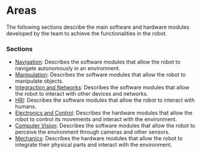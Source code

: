 # Areas

The following sections describe the main software and hardware modules developed by the team to achieve the functionalities in the robot.

### Sections

- [Navigation](/Areas/Navigation.md): Describes the software modules that allow the robot to navigate autonomously in an environment.
- [Manipulation](/Areas/Manipulation.md): Describes the software modules that allow the robot to manipulate objects.
- [Integraction and Networks](/Areas/Integration%20and%20Networks.md): Describes the software modules that allow the robot to interact with other devices and networks.
- [HRI](/Areas/HRI.md): Describes the software modules that allow the robot to interact with humans.
- [Electronics and Control](/Areas/Electronics%20and%20Control.md): Describes the hardware modules that allow the robot to control its movements and interact with the environment.
- [Computer Vision](/Areas/Computer%20Vision.md): Describes the software modules that allow the robot to perceive the environment through cameras and other sensors.
- [Mechanics](/Areas/Mechanics.md): Describes the hardware modules that allow the robot to integrate their physical parts and interact with the environment.